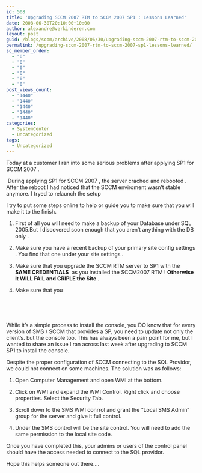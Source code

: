 ```yaml
---
id: 508
title: 'Upgrading SCCM 2007 RTM to SCCM 2007 SP1 : Lessons Learned'
date: 2008-06-30T20:10:00+10:00
author: alexandre@verkinderen.com
layout: post
guid: /blogs/scom/archive/2008/06/30/upgrading-sccm-2007-rtm-to-sccm-2007-sp1-lessons-learned.aspx
permalink: /upgrading-sccm-2007-rtm-to-sccm-2007-sp1-lessons-learned/
sc_member_order:
  - "0"
  - "0"
  - "0"
  - "0"
  - "0"
  - "0"
post_views_count:
  - "1440"
  - "1440"
  - "1440"
  - "1440"
  - "1440"
categories:
  - SystemCenter
  - Uncategorized
tags:
  - Uncategorized
---
```

Today at a customer I ran into some serious problems after applying SP1 for SCCM 2007 .

&nbsp;During applying SP1 for SCCM 2007 , the server crached and rebooted . After the reboot I had noticed that the SCCM enviroment wasn&#8217;t stable anymore. I tryed to relaunch the setup

I try to put some steps online to help or guide you to make sure that you will make it to the finish.

  1. First of all you will need to make a backup of your Database under SQL 2005.But I discovered soon enough that you aren&#8217;t anything with the DB only .</p> 
  2. Make sure you have a recent backup of your primary site config settings . You find that one under your site settings .

  3. Make sure that you upgrade the SCCM RTM server to SP1 with the **SAME CREDENTIALS**&nbsp; as you installed the SCCM2007 RTM ! **Otherwise it WILL FAIL and CRIPLE the Site** .

  4. Make sure that you

&nbsp;

&nbsp;

While it&#8217;s a simple process to install the console, you DO know that for every version of SMS / SCCM that provides a SP, you need to update not only the client&#8217;s. but the console too. This has always been a pain point for me, but I wanted to share an issue I ran across last week after upgrading to SCCM SP1 to install the console.

Despite the proper configuration of SCCM connecting to the SQL Providor, we could not connect on some machines. The solution was as follows:

  1. Open Computer Management and open WMI at the bottom.</p> 
  2. Click on WMI and expand the WMI Control. Right click and choose properties. Select the Security Tab.

  3. Scroll down to the SMS WMI conrrol and grant the &#8220;Local SMS Admin&#8221; group for the server and give it full control.

  4. Under the SMS control will be the site control. You will need to add the same permission to the local site code.

Once you have completed this, your admins or users of the control panel should have the access needed to connect to the SQL providor.

Hope this helps someone out there&#8230;.